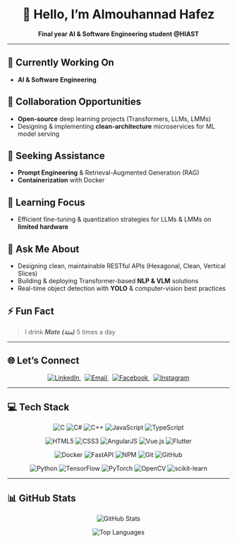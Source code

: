 <div align="center">
  <h1>👋 Hello, I’m Almouhannad Hafez</h1>
  <p><strong>Final year AI & Software Engineering student @HIAST</strong></p>
</div>

---

## 🔭 Currently Working On  
- **AI & Software Engineering**

## 👯 Collaboration Opportunities  
- **Open-source** deep learning projects (Transformers, LLMs, LMMs)  
- Designing & implementing **clean-architecture** microservices for ML model serving

## 🤝 Seeking Assistance  
- **Prompt Engineering** & Retrieval-Augmented Generation (RAG)  
- **Containerization** with Docker

## 🌱 Learning Focus  
- Efficient fine-tuning & quantization strategies for LLMs & LMMs on **limited hardware**

## 💬 Ask Me About  
- Designing clean, maintainable RESTful APIs (Hexagonal, Clean, Vertical Slices)  
- Building & deploying Transformer-based **NLP & VLM** solutions  
- Real-time object detection with **YOLO** & computer-vision best practices

## ⚡ Fun Fact  
> I drink ***Mate (متة)*** 5 times a day 

---

## 🌐 Let’s Connect  
<p align="center">
  <a href="https://www.linkedin.com/in/almouhannad-hafez-a373b136b/">
    <img src="https://img.shields.io/badge/LinkedIn-%230077B5.svg?logo=LinkedIn&logoColor=white" alt="LinkedIn" />
  </a>
  &nbsp;
  <a href="mailto:almouhannad.hafez@gmail.com">
    <img src="https://img.shields.io/badge/Email-D14836?logo=gmail&logoColor=white" alt="Email" />
  </a>
  &nbsp;
  <a href="https://www.facebook.com/mohanndalhz.562">
    <img src="https://img.shields.io/badge/Facebook-%231877F2.svg?logo=Facebook&logoColor=white" alt="Facebook" />
  </a>
  &nbsp;
  <a href="https://www.instagram.com/_almouhannad">
    <img src="https://img.shields.io/badge/Instagram-%23E4405F.svg?logo=Instagram&logoColor=white" alt="Instagram" />
  </a>
</p>

---

## 💻 Tech Stack

<p align="center">
  <img src="https://img.shields.io/badge/C-%2300599C.svg?style=for-the-badge&logo=c&logoColor=white" alt="C" />
  <img src="https://img.shields.io/badge/C%23-%23239120.svg?style=for-the-badge&logo=csharp&logoColor=white" alt="C#" />
  <img src="https://img.shields.io/badge/C%2B%2B-%2300599C.svg?style=for-the-badge&logo=c%2B%2B&logoColor=white" alt="C++" />
  <img src="https://img.shields.io/badge/JavaScript-%23323330.svg?style=for-the-badge&logo=javascript&logoColor=%23F7DF1E" alt="JavaScript" />
  <img src="https://img.shields.io/badge/TypeScript-%23007ACC.svg?style=for-the-badge&logo=typescript&logoColor=white" alt="TypeScript" />
</p>

<p align="center">
  <img src="https://img.shields.io/badge/HTML5-%23E34F26.svg?style=for-the-badge&logo=html5&logoColor=white" alt="HTML5" />
  <img src="https://img.shields.io/badge/CSS3-%231572B6.svg?style=for-the-badge&logo=css3&logoColor=white" alt="CSS3" />
  <img src="https://img.shields.io/badge/AngularJS-%23E23237.svg?style=for-the-badge&logo=angularjs&logoColor=white" alt="AngularJS" />
  <img src="https://img.shields.io/badge/Vue.js-%2335495E.svg?style=for-the-badge&logo=vuedotjs&logoColor=%234FC08D" alt="Vue.js" />
  <img src="https://img.shields.io/badge/Flutter-%2302569B.svg?style=for-the-badge&logo=Flutter&logoColor=white" alt="Flutter" />
</p>

<p align="center">
  <img src="https://img.shields.io/badge/Docker-%2302493E.svg?style=for-the-badge&logo=docker&logoColor=white" alt="Docker" />
  <img src="https://img.shields.io/badge/FastAPI-005571?style=for-the-badge&logo=fastapi" alt="FastAPI" />
  <img src="https://img.shields.io/badge/NPM-%23CB3837.svg?style=for-the-badge&logo=npm&logoColor=white" alt="NPM" />
  <img src="https://img.shields.io/badge/Git-%23F05033.svg?style=for-the-badge&logo=git&logoColor=white" alt="Git" />
  <img src="https://img.shields.io/badge/GitHub-%23121011.svg?style=for-the-badge&logo=github&logoColor=white" alt="GitHub" />
</p>

<p align="center">
  <img src="https://img.shields.io/badge/Python-3670A0?style=for-the-badge&logo=python&logoColor=ffdd54" alt="Python" />
  <img src="https://img.shields.io/badge/TensorFlow-%23FF6F00.svg?style=for-the-badge&logo=TensorFlow&logoColor=white" alt="TensorFlow" />
  <img src="https://img.shields.io/badge/PyTorch-%23EE4C2C.svg?style=for-the-badge&logo=PyTorch&logoColor=white" alt="PyTorch" />
  <img src="https://img.shields.io/badge/OpenCV-%23FFFFFF.svg?style=for-the-badge&logo=opencv&logoColor=black" alt="OpenCV" />
  <img src="https://img.shields.io/badge/Scikit--Learn-%23F7931E.svg?style=for-the-badge&logo=scikit-learn&logoColor=white" alt="scikit-learn" />
</p>

---

## 📊 GitHub Stats  
<p align="center">
  <img src="https://github-readme-stats.vercel.app/api?username=Almouhannad&theme=dark&show_icons=true&include_all_commits=true" alt="GitHub Stats" />
</p>
<p align="center">
  <img src="https://github-readme-stats.vercel.app/api/top-langs/?username=Almouhannad&theme=dark&layout=compact" alt="Top Languages" />
</p>

